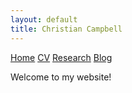 ```yaml
---
layout: default
title: Christian Campbell
---
```


<link rel="stylesheet" href="/assets/css/style.css">

<div class="navbar">
  <a href="/">Home</a>
  <a href="/CV.md">CV</a>
  <a href="/research.md">Research</a>
  <a href="/blog.md">Blog</a>
</div>

Welcome to my website!
